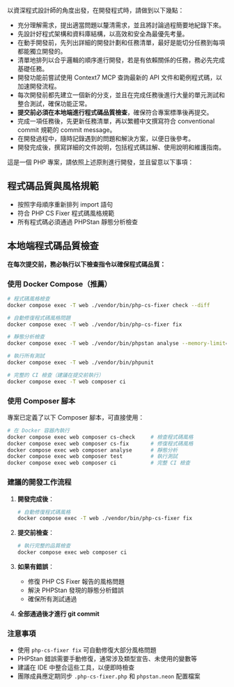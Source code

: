 以資深程式設計師的角度出發，在開發程式時，請做到以下幾點：

-   充分理解需求，提出適當問題以釐清需求，並且將討論過程簡要地紀錄下來。
-   先設計好程式架構和資料庫結構，以高效和安全為最優先考量。
-   在動手開發前，先列出詳細的開發計劃和任務清單，最好是能切分任務到每項都能獨立開發的。
-   清單地排列以合乎邏輯的順序進行開發，若是有依賴關係的任務，務必先完成基礎任務。
-   開發功能前嘗試使用 Context7 MCP 查詢最新的 API 文件和範例程式碼，以加速開發流程。
-   每次開發前都先建立一個新的分支，並且在完成任務後進行大量的單元測試和整合測試，確保功能正常。
-   **提交前必須在本地端進行程式碼品質檢查**，確保符合專案標準後再提交。
-   完成一項任務後，先更新任務清單，再以繁體中文撰寫符合 conventional commit 規範的 commit message。
-   在開發過程中，隨時記錄遇到的問題和解決方案，以便日後參考。
-   開發完成後，撰寫詳細的文件說明，包括程式碼註解、使用說明和維護指南。

這是一個 PHP 專案，請依照上述原則進行開發，並且留意以下事項：

## 程式碼品質與風格規範

-   按照字母順序重新排列 import 語句
-   符合 PHP CS Fixer 程式碼風格規範
-   所有程式碼必須通過 PHPStan 靜態分析檢查

## 本地端程式碼品質檢查

**在每次提交前，務必執行以下檢查指令以確保程式碼品質：**

### 使用 Docker Compose（推薦）

```bash
# 程式碼風格檢查
docker compose exec -T web ./vendor/bin/php-cs-fixer check --diff

# 自動修復程式碼風格問題
docker compose exec -T web ./vendor/bin/php-cs-fixer fix

# 靜態分析檢查
docker compose exec -T web ./vendor/bin/phpstan analyse --memory-limit=1G

# 執行所有測試
docker compose exec -T web ./vendor/bin/phpunit

# 完整的 CI 檢查（建議在提交前執行）
docker compose exec -T web composer ci
```

### 使用 Composer 腳本

專案已定義了以下 Composer 腳本，可直接使用：

```bash
# 在 Docker 容器內執行
docker compose exec web composer cs-check     # 檢查程式碼風格
docker compose exec web composer cs-fix       # 修復程式碼風格
docker compose exec web composer analyse      # 靜態分析
docker compose exec web composer test         # 執行測試
docker compose exec web composer ci           # 完整 CI 檢查
```

### 建議的開發工作流程

1. **開發完成後**：

    ```bash
    # 自動修復程式碼風格
    docker compose exec -T web ./vendor/bin/php-cs-fixer fix
    ```

2. **提交前檢查**：

    ```bash
    # 執行完整的品質檢查
    docker compose exec web composer ci
    ```

3. **如果有錯誤**：

    - 修復 PHP CS Fixer 報告的風格問題
    - 解決 PHPStan 發現的靜態分析錯誤
    - 確保所有測試通過

4. **全部通過後才進行 git commit**

### 注意事項

-   使用 `php-cs-fixer fix` 可自動修復大部分風格問題
-   PHPStan 錯誤需要手動修復，通常涉及類型宣告、未使用的變數等
-   建議在 IDE 中整合這些工具，以便即時檢查
-   團隊成員應定期同步 `.php-cs-fixer.php` 和 `phpstan.neon` 配置檔案

